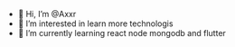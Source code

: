 - 👋 Hi, I’m @Axxr
- 👀 I’m interested in learn more technologis
- 🌱 I’m currently learning react node mongodb and flutter


<!---
Axxr/Axxr is a ✨ special ✨ repository because its `README.md` (this file) appears on your GitHub profile.
You can click the Preview link to take a look at your changes.
--->
